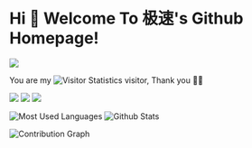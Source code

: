 # Hi 🎉 Welcome To 极速's Github Homepage!

<img src="https://readme-typing-svg.herokuapp.com/?lines=Hello,%20Visitor!;Welcome%20To%20My%20Github%20Homepage!&font=Roboto" />  

<p>You are my  <img src="https://profile-counter.glitch.me/all-smile/count.svg" alt="Visitor Statistics"/> visitor, Thank you 👏👏</p>  

<p>
<img src="https://img.shields.io/static/v1?label=Program&message=Android&color=blue"/>  
<a href="https://juejin.cn/user/3720403075742942"><img src="https://img.shields.io/static/v1?label=Blog&message=JueJin&color=red"/></a>  
<img src="https://visitor-badge.glitch.me/badge?page_id=https://github.com/smart24&right_color=red" />  
</p>

![Most Used Languages](https://github-readme-stats.vercel.app/api/top-langs/?username=smart24&theme=light)
![Github Stats](https://github-readme-stats.vercel.app/api?username=smart24&show_icons=true&theme=light&count_private=true)  
<!-- ![Jue Jin Statistics](https://stats.justsong.cn/api/juejin?id=3720403075742942&theme=light)   -->
![Contribution Graph](https://activity-graph.herokuapp.com/graph?username=smart24&theme=github)  

<!--
**smart24/smart24** is a ✨ _special_ ✨ repository because its `README.md` (this file) appears on your GitHub profile.

Here are some ideas to get you started:

- 🔭 I’m currently working on ...
- 🌱 I’m currently learning ...
- 👯 I’m looking to collaborate on ...
- 🤔 I’m looking for help with ...
- 💬 Ask me about ...
- 📫 How to reach me: ...
- 😄 Pronouns: ...
- ⚡ Fun fact: ...
-->
